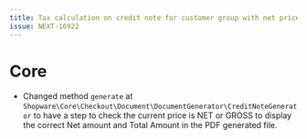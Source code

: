 ```yaml
---
title: Tax calculation on credit note for customer group with net prices is wrong
issue: NEXT-16922
---
```

# Core
* Changed method `generate` at `Shopware\Core\Checkout\Document\DocumentGenerator\CreditNoteGenerator` to have a step to check the current price is NET or GROSS to display the correct Net amount and Total Amount in the PDF generated file.
